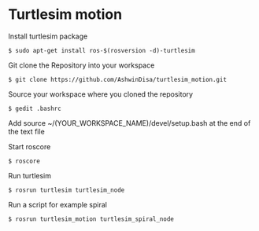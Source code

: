 # Turtlesim motion

Install turtlesim package

	$ sudo apt-get install ros-$(rosversion -d)-turtlesim
	
Git clone the Repository into your workspace

	$ git clone https://github.com/AshwinDisa/turtlesim_motion.git	
	
Source your workspace where you cloned the repository

	$ gedit .bashrc
	
Add source ~/(YOUR_WORKSPACE_NAME)/devel/setup.bash at the end of the text file
	
Start roscore
	
	$ roscore

Run turtlesim
	
	$ rosrun turtlesim turtlesim_node
	
Run a script for example spiral

	$ rosrun turtlesim_motion turtlesim_spiral_node

	

	

	

	
	




